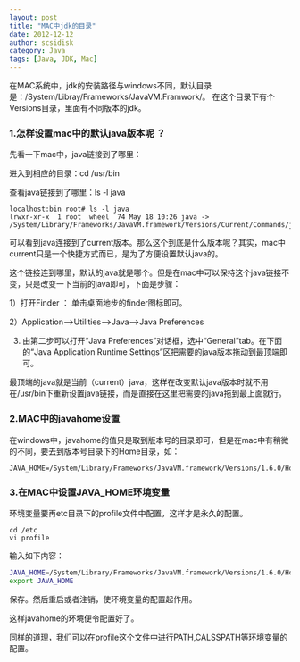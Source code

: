 ```yaml
---
layout: post
title: "MAC中jdk的目录"
date: 2012-12-12
author: scsidisk
category: Java
tags: [Java, JDK, Mac]
---
```


在MAC系统中，jdk的安装路径与windows不同，默认目录是：/System/Libray/Frameworks/JavaVM.Framwork/。
在这个目录下有个Versions目录，里面有不同版本的jdk。

### 1.怎样设置mac中的默认java版本呢 ？

先看一下mac中，java链接到了哪里：

进入到相应的目录：cd /usr/bin

查看java链接到了哪里：ls -l java

```
localhost:bin root# ls -l java
lrwxr-xr-x  1 root  wheel  74 May 18 10:26 java -> /System/Library/Frameworks/JavaVM.framework/Versions/Current/Commands/java
```

可以看到java连接到了current版本。那么这个到底是什么版本呢？其实，mac中current只是一个快捷方式而已，是为了方便设置默认java的。

这个链接连到哪里，默认的java就是哪个。但是在mac中可以保持这个java链接不变，只是改变一下当前的java即可，下面是步骤：

1）打开Finder ： 单击桌面地步的finder图标即可。

2）Application-->Utilities-->Java-->Java Preferences

3) 由第二步可以打开“Java Preferences”对话框，选中“General”tab。在下面的“Java Application Runtime Settings”区把需要的java版本拖动到最顶端即可。

最顶端的java就是当前（current）java，这样在改变默认java版本时就不用在/usr/bin下重新设置java链接，而是直接在这里把需要的java拖到最上面就行。

### 2.MAC中的javahome设置

在windows中，javahome的值只是取到版本号的目录即可，但是在mac中有稍微的不同，要去到版本号目录下的Home目录，如：

```
JAVA_HOME=/System/Library/Frameworks/JavaVM.framework/Versions/1.6.0/Home
```

### 3.在MAC中设置JAVA_HOME环境变量

环境变量要再etc目录下的profile文件中配置，这样才是永久的配置。

```
cd /etc
vi profile
```

输入如下内容：

```bash
JAVA_HOME=/System/Library/Frameworks/JavaVM.framework/Versions/1.6.0/Home
export JAVA_HOME
```

保存。然后重启或者注销，使环境变量的配置起作用。

这样javahome的环境便令配置好了。

同样的道理，我们可以在profile这个文件中进行PATH,CALSSPATH等环境变量的配置。
